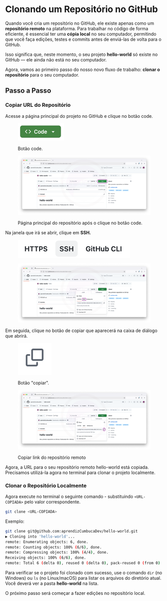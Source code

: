 # Clonando um Repositório no GitHub

Quando você cria um repositório no GitHub, ele existe apenas como um **repositório remoto** na plataforma. Para trabalhar no código de forma eficiente, é essencial ter uma **cópia local** no seu computador, permitindo que você faça edições, testes e commits antes de enviá-las de volta para o GitHub.

Isso significa que, neste momento, o seu projeto **hello-world** só existe no GitHub — ele ainda não está no seu computador.

Agora, vamos ao primeiro passo do nosso novo fluxo de trabalho: **clonar o repositório** para o seu computador.

## Passo a Passo

### Copiar URL do Repositório

Acesse a página principal do projeto no GitHub e clique no botão code.

<figure><img src="../../.gitbook/assets/image (2) (1).png" alt="" width="147"><figcaption><p>Botão code.</p></figcaption></figure>

<figure><img src="../../.gitbook/assets/50 Clone repo 1 (1).png" alt=""><figcaption><p>Página principal do repositório após o clique no botão code.</p></figcaption></figure>

Na janela que irá se abrir, clique em **SSH.**

<figure><img src="../../.gitbook/assets/image (6).png" alt=""><figcaption></figcaption></figure>

<figure><img src="../../.gitbook/assets/51 Clone repo 2 (1).png" alt=""><figcaption></figcaption></figure>

Em seguida, clique no botão de copiar que aparecerá na caixa de diálogo que abrirá.

<figure><img src="../../.gitbook/assets/image (1) (1) (1).png" alt="" width="108"><figcaption><p>Botão "copiar".</p></figcaption></figure>

<figure><img src="../../.gitbook/assets/68 Clone repo 3.png" alt=""><figcaption><p>Copiar link do repositório remoto</p></figcaption></figure>

Agora, a URL para o seu repositório remoto hello-world está copiada. Precisamos utilizá-la agora no terminal para clonar o projeto localmente.

### Clonar o Repositório Localmente

Agora execute no terminal o seguinte comando - substituindo `<URL-COPIADA>` pelo valor correspondente.

```bash
git clone <URL-COPIADA>
```

Exemplo:

```bash
git clone git@github.com:aprendizCumbucaDev/hello-world.git
▶ Cloning into 'hello-world'...
remote: Enumerating objects: 6, done.
remote: Counting objects: 100% (6/6), done.
remote: Compressing objects: 100% (4/4), done.
Receiving objects: 100% (6/6), done.
remote: Total 6 (delta 0), reused 0 (delta 0), pack-reused 0 (from 0)
```

Para verificar se o projeto foi clonado com sucesso, use o comando `dir` (no Windows) ou `ls` (no Linux/macOS) para listar os arquivos do diretório atual. Você deverá ver a pasta **hello-world** na lista.

O próximo passo será começar a fazer edições no repositório local.
